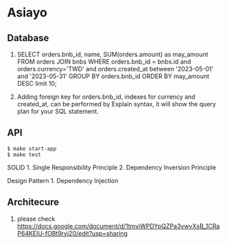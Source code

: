 # Asiayo

## Database

1. SELECT orders.bnb_id, name, SUM(orders.amount) as may_amount FROM orders JOIN bnbs WHERE orders.bnb_id = bnbs.id and orders.currency='TWD' and orders.created_at between '2023-05-01' and '2023-05-31' GROUP BY orders.bnb_id ORDER BY may_amount DESC limit 10;

2. Adding foreign key for orders.bnb_id, indexes for currency and created_at, can be performed by Explain syntax, it will show the query plan for your SQL statement.

## API 

    $ make start-app
    $ make test
    
SOLID
    1. Single Responsibility Principle
    2. Dependency Inversion Principle

Design Pattern
    1. Dependency Injection

## Architecure

1. please check https://docs.google.com/document/d/1tmviWPDYpQZPa3vwvXsB_1CRaP64KElU-fOBt9ryj20/edit?usp=sharing
